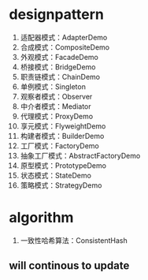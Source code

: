 # designpattern
1. 适配器模式：AdapterDemo
2. 合成模式：CompositeDemo
3. 外观模式：FacadeDemo
4. 桥接模式：BridgeDemo
5. 职责链模式：ChainDemo
6. 单例模式：Singleton
7. 观察者模式：Observer
8. 中介者模式：Mediator
9. 代理模式：ProxyDemo
10. 享元模式：FlyweightDemo
11. 构建者模式：BuilderDemo
12. 工厂模式：FactoryDemo
13. 抽象工厂模式：AbstractFactoryDemo
14. 原型模式：PrototypeDemo
15. 状态模式：StateDemo
16. 策略模式：StrategyDemo

# algorithm
1. 一致性哈希算法：ConsistentHash

## will continous to update
